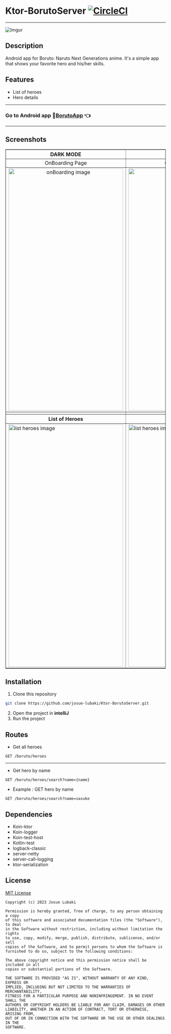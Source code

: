 # Ktor-BorutoServer [![CircleCI](https://circleci.com/gh/josue-lubaki/Ktor-BorutoServer/tree/main.svg?style=svg&circle-token=f977735561fd7d6eadd35a153d67b8ceeccf57e9)](https://circleci.com/gh/josue-lubaki/Ktor-BorutoServer/tree/main)

---
![Imgur](https://i.imgur.com/FvR3xZV.png)


## Description
Android app for Boruto: Naruto Next Generations anime. It's a simple app that shows your favorite hero and his/her skills.

## Features
- List of heroes
- Hero details

---
### Go to Android app 📲[BorutoApp](https://github.com/josue-lubaki/BorutoApp) 👈

---

## Screenshots

<table border="1">
    <tr>
        <th align="center"> DARK MODE </th>
        <th align="center"> LIGHT MODE </th>
    </tr>
    <tr>
        <td align="center"> OnBoarding Page </td>   
        <td align="center"> OnBoarding Page </td>
    </tr>
    <tr>
        <td align="center"> <img src="https://i.imgur.com/DSqel2q.png" width=360 height=760 alt="onBoarding image"/></td>
        <td align="center"> <img src="https://i.imgur.com/kUr1TUE.png" width=360 height=760 alt="onBoarding image" /></td>
    </tr>
    <tr>
        <td> </td>
        <td> </td>
    </tr>
    <tr>
        <th align="center"> List of Heroes </th>
        <th align="center"> List of Heroes </th>
    </tr>
    <tr>
        <td> <img src="https://i.imgur.com/npp0rCT.jpg" width=360 height=760 alt="list heroes image"/></td>
        <td> <img src="https://i.imgur.com/e28LzTm.jpg" width=360 height=760 alt="list heroes image"/></td>
    </tr>
</table>

## Installation
1. Clone this repository
```bash
git clone https://github.com/josue-lubaki/Ktor-BorutoServer.git
```
2. Open the project in **intelliJ**
3. Run the project

## Routes
- Get all heroes
```shell
GET /boruto/heroes
```
---
- Get hero by name
```
GET /boruto/heroes/search?name={name}
```
- Example : GET hero by name
```shell
GET /boruto/heroes/search?name=sasuke
```

## Dependencies
- Koin-ktor
- Koin-logger
- Koin-test-host
- Kotlin-test
- logback-classic
- server-netty
- server-call-logging
- ktor-serialization


## License
[MIT License](https://github.com/josue-lubaki/Ktor-BorutoServer/blob/main/licence)

```
Copyright (c) 2023 Josue Lubaki

Permission is hereby granted, free of charge, to any person obtaining a copy
of this software and associated documentation files (the "Software"), to deal
in the Software without restriction, including without limitation the rights
to use, copy, modify, merge, publish, distribute, sublicense, and/or sell
copies of the Software, and to permit persons to whom the Software is
furnished to do so, subject to the following conditions:

The above copyright notice and this permission notice shall be included in all
copies or substantial portions of the Software.

THE SOFTWARE IS PROVIDED "AS IS", WITHOUT WARRANTY OF ANY KIND, EXPRESS OR
IMPLIED, INCLUDING BUT NOT LIMITED TO THE WARRANTIES OF MERCHANTABILITY,
FITNESS FOR A PARTICULAR PURPOSE AND NONINFRINGEMENT. IN NO EVENT SHALL THE
AUTHORS OR COPYRIGHT HOLDERS BE LIABLE FOR ANY CLAIM, DAMAGES OR OTHER
LIABILITY, WHETHER IN AN ACTION OF CONTRACT, TORT OR OTHERWISE, ARISING FROM,
OUT OF OR IN CONNECTION WITH THE SOFTWARE OR THE USE OR OTHER DEALINGS IN THE
SOFTWARE.
```
